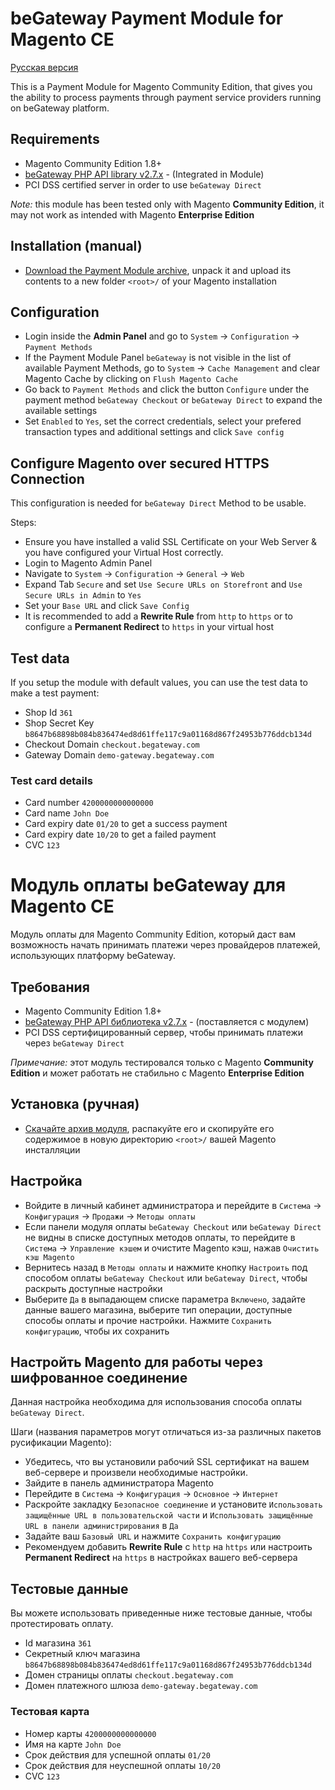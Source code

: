 # beGateway Payment Module for Magento CE

[Русская версия](#Модуль-оплаты-begateway-для-magento-ce)

This is a Payment Module for Magento Community Edition, that gives you the ability to process payments through payment service providers running on beGateway platform.

## Requirements

  * Magento Community Edition 1.8+
  * [beGateway PHP API library v2.7.x](https://github.com/beGateway/begateway-api-php) - (Integrated in Module)
  * PCI DSS certified server in order to use ```beGateway Direct```

*Note:* this module has been tested only with Magento __Community Edition__, it may not work as intended with Magento __Enterprise Edition__

## Installation (manual)

  * [Download the Payment Module archive](https://github.com/beGateway/magento-ce-payment-plugin/archive/master.zip), unpack it and upload its contents to a new folder ```<root>/``` of your Magento installation


## Configuration

  * Login inside the __Admin Panel__ and go to ```System``` -> ```Configuration``` -> ```Payment Methods```
  * If the Payment Module Panel ```beGateway``` is not visible in the list of available Payment Methods,
  go to  ```System``` -> ```Cache Management``` and clear Magento Cache by clicking on ```Flush Magento Cache```
  * Go back to ```Payment Methods``` and click the button ```Configure``` under the payment method ```beGateway Checkout``` or ```beGateway Direct``` to expand the available settings
  * Set ```Enabled``` to ```Yes```, set the correct credentials, select your prefered transaction types and additional settings and click ```Save config```

## Configure Magento over secured HTTPS Connection

This configuration is needed for ```beGateway Direct``` Method to be usable.

Steps:

  * Ensure you have installed a valid SSL Certificate on your Web Server & you have configured your Virtual Host correctly.
  * Login to Magento Admin Panel
  * Navigate to ```System``` -> ```Configuration``` -> ```General``` -> ```Web```
  * Expand Tab ```Secure``` and set ```Use Secure URLs on Storefront``` and ```Use Secure URLs in Admin``` to ```Yes```
  * Set your ```Base URL``` and click ```Save Config```
  * It is recommended to add a **Rewrite Rule** from ```http``` to ```https``` or to configure a **Permanent Redirect** to ```https``` in your virtual host

## Test data

If you setup the module with default values, you can use the test data to make a test payment:

  * Shop Id ```361```
  * Shop Secret Key ```b8647b68898b084b836474ed8d61ffe117c9a01168d867f24953b776ddcb134d```
  * Checkout Domain ```checkout.begateway.com```
  * Gateway Domain ```demo-gateway.begateway.com```

### Test card details

  * Card number ```4200000000000000```
  * Card name ```John Doe```
  * Card expiry date ```01/20``` to get a success payment
  * Card expiry date ```10/20``` to get a failed payment
  * CVC ```123```

# Модуль оплаты beGateway для Magento CE

Модуль оплаты для Magento Community Edition, который даст вам возможность начать принимать платежи через провайдеров платежей, использующих платформу beGateway.

## Требования

  * Magento Community Edition 1.8+
  * [beGateway PHP API библиотека v2.7.x](https://github.com/beGateway/begateway-api-php) - (поставляется с модулем)
  * PCI DSS сертифицированный сервер, чтобы принимать платежи через ```beGateway Direct```

*Примечание:* этот модуль тестировался только с Magento __Community Edition__ и может работать не стабильно с Magento __Enterprise Edition__

## Установка (ручная)

  * [Скачайте архив модуля](https://github.com/beGateway/magento-ce-payment-plugin/raw/master/magento-ce-payment-plugin.zip), распакуйте его и скопируйте его содержимое в новую директорию ```<root>/``` вашей Magento инсталляции

## Настройка

  * Войдите в личный кабинет администратора и перейдите в ```Система``` -> ```Конфигурация``` -> ```Продажи``` -> ```Методы оплаты```
  * Если панели модуля оплаты ```beGateway Checkout``` или ```beGateway Direct``` не видны в списке доступных методов оплаты, то перейдите в ```Система``` -> ```Управление кэшем``` и очистите Magento кэш, нажав ```Очистить кэш Magento```
  * Вернитесь назад в ```Методы оплаты``` и нажмите кнопку ```Настроить``` под способом оплаты ```beGateway Checkout``` или ```beGateway Direct```, чтобы раскрыть доступные настройки
  * Выберите ```Да``` в выпадающем списке параметра ```Включено```, задайте данные вашего магазина, выберите тип операции, доступные способы оплаты и прочие настройки. Нажмите ```Сохранить конфигурацию```, чтобы их сохранить

## Настройть Magento для работы через шифрованное соединение

Данная настройка необходима для использования способа оплаты ```beGateway Direct```.

Шаги (названия параметров могут отличаться из-за различных пакетов русификации Magento):

  * Убедитесь, что вы установили рабочий SSL сертификат на вашем веб-сервере и произвели необходимые настройки.
  * Зайдите в панель администратора Magento
  * Перейдите в ```Система``` -> ```Конфигурация``` -> ```Основное``` -> ```Интернет```
  * Раскройте закладку ```Безопасное соединение``` и установите ```Использовать защищённые URL в пользовательской части``` и ```Использовать защищённые URL в панели администрирования``` в ```Да```
  * Задайте ваш ```Базовый URL``` и нажмите ```Сохранить конфигурацию```
  * Рекомендуем добавить **Rewrite Rule** с ```http``` на ```https``` или настроить **Permanent Redirect** на ```https``` в настройках вашего веб-сервера

## Тестовые данные

Вы можете использовать приведенные ниже тестовые данные, чтобы протестировать оплату.

  * Id магазина ```361```
  * Секретный ключ магазина ```b8647b68898b084b836474ed8d61ffe117c9a01168d867f24953b776ddcb134d```
  * Домен страницы оплаты ```checkout.begateway.com```
  * Домен платежного шлюза ```demo-gateway.begateway.com```

### Тестовая карта

  * Номер карты ```4200000000000000```
  * Имя на карте ```John Doe```
  * Срок действия для успешной оплаты ```01/20```
  * Срок действия для неуспешной оплаты ```10/20```
  * CVC ```123```
